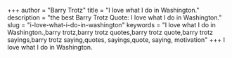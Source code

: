 +++
author = "Barry Trotz"
title = "I love what I do in Washington."
description = "the best Barry Trotz Quote: I love what I do in Washington."
slug = "i-love-what-i-do-in-washington"
keywords = "I love what I do in Washington.,barry trotz,barry trotz quotes,barry trotz quote,barry trotz sayings,barry trotz saying,quotes, sayings,quote, saying, motivation"
+++
I love what I do in Washington.
